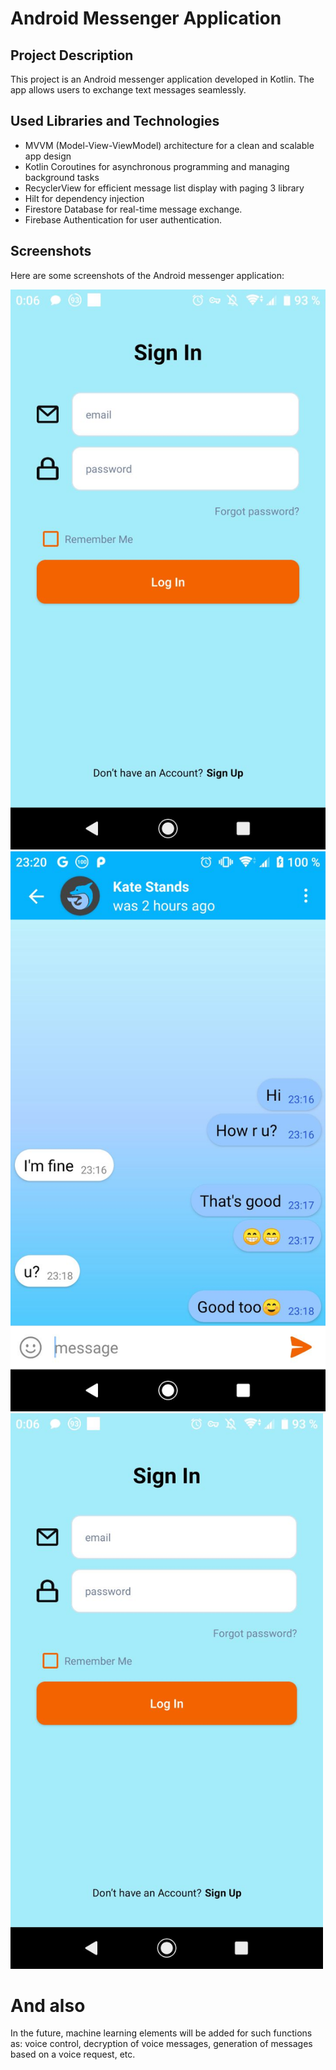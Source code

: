 # Android Messenger Application

## Project Description

This project is an Android messenger application developed in Kotlin. The app allows users to exchange text messages seamlessly.


## Used Libraries and Technologies

- MVVM (Model-View-ViewModel) architecture for a clean and scalable app design
- Kotlin Coroutines for asynchronous programming and managing background tasks
- RecyclerView for efficient message list display with paging 3 library
- Hilt for dependency injection
- Firestore Database for real-time message exchange.
- Firebase Authentication for user authentication.

## Screenshots

Here are some screenshots of the Android messenger application:

![Screenshot 1](screenshots/1.jpg) ![Screenshot 2](screenshots/2.jpg)
<img src="screenshots/1.jpg" width="500">
# And also 

In the future, machine learning elements will be added for such functions as: voice control, decryption of voice messages, generation of messages based on a voice request, etc.
